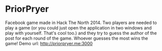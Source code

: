 # PriorPryer
Facebook game made in Hack The North 2014.
Two players are needed to play a game (or you could just open the application in two windows and play with yourself. That's cool too.)
and they try to guess the author of the post for each round of the game. Whoever guesses the most wins the game!
Demo url: http://priorpryer.me:3000
